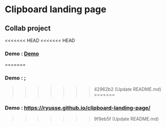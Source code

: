 # Clipboard landing page
## Collab project

<<<<<<< HEAD
<<<<<<< HEAD
### Demo : [Demo](https://ryusse.github.io/clipboard-landing-page/)
=======
### Demo : ; 
>>>>>>> 42962b2 (Update README.md)
=======
### Demo : https://ryusse.github.io/clipboard-landing-page/
>>>>>>> 9f9eb5f (Update README.md)
